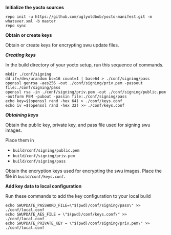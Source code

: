 **Initialize the yocto sources**
```
repo init -u https://github.com/uglyoldbob/yocto-manifest.git -m whatever.xml -b master
repo sync
```

**Obtain or create keys**

Obtain or create keys for encrypting swu update files.

***Creating keys***

In the build directory of your yocto setup, run this sequence of commands.
```
mkdir ./conf/signing
dd if=/dev/urandom bs=16 count=1 | base64 > ./conf/signing/pass
openssl genrsa -aes256 -out ./conf/signing/priv.pem -passout file:./conf/signing/pass
openssl rsa -in ./conf/signing/priv.pem -out ./conf/signing/public.pem -outform PEM -pubout -passin file:./conf/signing/pass
echo key=$(openssl rand -hex 64) > ./conf/keys.conf
echo iv =$(openssl rand -hex 32) >> ./conf/keys.conf
```

***Obtaining keys***

Obtain the public key, private key, and pass file used for signing swu images. 

Place them in 

* `build/conf/signing/public.pem`
* `build/conf/signing/priv.pem`
* `build/conf/signing/pass`

Obtain the encryption keys used for encrypting the swu images. Place the file in `build/conf/keys.conf`.

**Add key data to local configuration**

Run these commands to add the key configuration to your local build
```
echo SWUPDATE_PASSWORD_FILE=\"$(pwd)/conf/signing/pass\" >> ./conf/local.conf
echo SWUPDATE_AES_FILE = \"$(pwd)/conf/keys.conf\" >> ./conf/local.conf
echo SWUPDATE_PRIVATE_KEY = \"$(pwd)/conf/signing/priv.pem\" >> ./conf/local.conf
```
